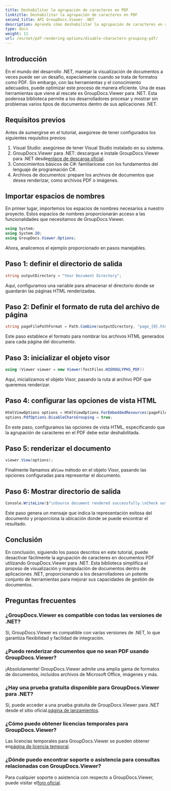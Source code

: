 ```yaml
---
title: Deshabilitar la agrupación de caracteres en PDF
linktitle: Deshabilitar la agrupación de caracteres en PDF
second_title: API GroupDocs.Viewer .NET
description: Aprenda cómo deshabilitar la agrupación de caracteres en archivos PDF usando GroupDocs.Viewer para .NET. Siga nuestro tutorial paso a paso para una representación perfecta de documentos.
type: docs
weight: 11
url: /es/net/pdf-rendering-options/disable-characters-grouping-pdf/
---
```

## Introducción
En el mundo del desarrollo .NET, manejar la visualización de documentos a veces puede ser un desafío, especialmente cuando se trata de formatos como PDF. Sin embargo, con las herramientas y el conocimiento adecuados, puede optimizar este proceso de manera eficiente. Una de esas herramientas que viene al rescate es GroupDocs.Viewer para .NET. Esta poderosa biblioteca permite a los desarrolladores procesar y mostrar sin problemas varios tipos de documentos dentro de sus aplicaciones .NET.
## Requisitos previos
Antes de sumergirse en el tutorial, asegúrese de tener configurados los siguientes requisitos previos:
1. Visual Studio: asegúrese de tener Visual Studio instalado en su sistema.
2.  GroupDocs.Viewer para .NET: descargue e instale GroupDocs.Viewer para .NET desde[enlace de descarga oficial](https://releases.groupdocs.com/viewer/net/).
3. Conocimientos básicos de C#: familiarícese con los fundamentos del lenguaje de programación C#.
4. Archivos de documentos: prepare los archivos de documentos que desea renderizar, como archivos PDF o imágenes.

## Importar espacios de nombres
En primer lugar, importemos los espacios de nombres necesarios a nuestro proyecto. Estos espacios de nombres proporcionarán acceso a las funcionalidades que necesitamos de GroupDocs.Viewer.

```csharp
using System;
using System.IO;
using GroupDocs.Viewer.Options;
```

Ahora, analicemos el ejemplo proporcionado en pasos manejables.
## Paso 1: definir el directorio de salida
```csharp
string outputDirectory = "Your Document Directory";
```
Aquí, configuramos una variable para almacenar el directorio donde se guardarán las páginas HTML renderizadas.
## Paso 2: Definir el formato de ruta del archivo de página
```csharp
string pageFilePathFormat = Path.Combine(outputDirectory, "page_{0}.html");
```
Este paso establece el formato para nombrar los archivos HTML generados para cada página del documento.
## Paso 3: inicializar el objeto visor
```csharp
using (Viewer viewer = new Viewer(TestFiles.HIEROGLYPHS_PDF))
```
Aquí, inicializamos el objeto Visor, pasando la ruta al archivo PDF que queremos renderizar.
## Paso 4: configurar las opciones de vista HTML
```csharp
HtmlViewOptions options = HtmlViewOptions.ForEmbeddedResources(pageFilePathFormat);
options.PdfOptions.DisableCharsGrouping = true;
```
En este paso, configuramos las opciones de vista HTML, especificando que la agrupación de caracteres en el PDF debe estar deshabilitada.
## Paso 5: renderizar el documento
```csharp
viewer.View(options);
```
 Finalmente llamamos al`View` método en el objeto Visor, pasando las opciones configuradas para representar el documento.
## Paso 6: Mostrar directorio de salida
```csharp
Console.WriteLine($"\nSource document rendered successfully.\nCheck output in {outputDirectory}.");
```
Este paso genera un mensaje que indica la representación exitosa del documento y proporciona la ubicación donde se puede encontrar el resultado.

## Conclusión
En conclusión, siguiendo los pasos descritos en este tutorial, puede desactivar fácilmente la agrupación de caracteres en documentos PDF utilizando GroupDocs.Viewer para .NET. Esta biblioteca simplifica el proceso de visualización y manipulación de documentos dentro de aplicaciones .NET, proporcionando a los desarrolladores un potente conjunto de herramientas para mejorar sus capacidades de gestión de documentos.
## Preguntas frecuentes
### ¿GroupDocs.Viewer es compatible con todas las versiones de .NET?
Sí, GroupDocs.Viewer es compatible con varias versiones de .NET, lo que garantiza flexibilidad y facilidad de integración.
### ¿Puedo renderizar documentos que no sean PDF usando GroupDocs.Viewer?
¡Absolutamente! GroupDocs.Viewer admite una amplia gama de formatos de documentos, incluidos archivos de Microsoft Office, imágenes y más.
### ¿Hay una prueba gratuita disponible para GroupDocs.Viewer para .NET?
 Sí, puede acceder a una prueba gratuita de GroupDocs.Viewer para .NET desde el sitio oficial.[página de lanzamientos](https://releases.groupdocs.com/).
### ¿Cómo puedo obtener licencias temporales para GroupDocs.Viewer?
Las licencias temporales para GroupDocs.Viewer se pueden obtener en[página de licencia temporal](https://purchase.groupdocs.com/temporary-license/).
### ¿Dónde puedo encontrar soporte o asistencia para consultas relacionadas con GroupDocs.Viewer?
 Para cualquier soporte o asistencia con respecto a GroupDocs.Viewer, puede visitar el[foro oficial](https://forum.groupdocs.com/c/viewer/9).